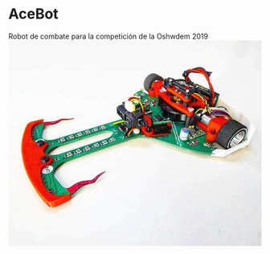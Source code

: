 # AceBot
Robot de combate para la competición de la Oshwdem 2019
![alt_tag](https://raw.githubusercontent.com/OPRobots/DragonBot/master/images/DragonBot6.jpg)

